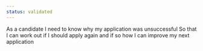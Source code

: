 ```yaml
---
status: validated
---
```


As a candidate
I need to know why my application was unsuccessful
So that I can work out if I should apply again and if so how I can improve my next application
